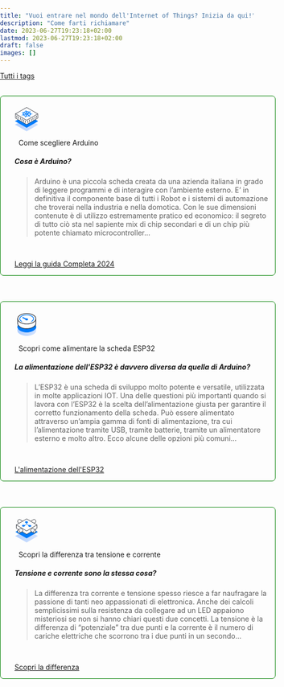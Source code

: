 ```yaml
---
title: "Vuoi entrare nel mondo dell'Internet of Things? Inizia da qui!"
description: "Come farti richiamare"
date: 2023-06-27T19:23:18+02:00
lastmod: 2023-06-27T19:23:18+02:00
draft: false
images: []
---
```

<style>
   .col-md-12 > article:nth-child(1) > h1:nth-child(1) {
   }
   .lead {
   padding-top:    5px;
   padding-bottom: 5px;
   padding-right: 10px;
   padding-left:  10px;
   }
   body {
   background-size: cover;
   background-repeat: no-repeat;
   margin: 0; 
   padding: 0;
   }
   h5 {
   font-weight: 700;
   }
   h3 {
   text-transform: uppercase;
   color: #5f7c57;
   }
   .bz-form {width: 684px; margin: 200px auto 0; }
   .bz-container {
   width: 100%;
   # background-color: #fff;
   padding: 30px 40px 20px;
   border-radius: 7px;
   border: 0px solid #74A1B4;
   }
   .bz-btmmargin {
   margin-bottom: 14px !important;
   }
   .bz-topmargin {
   margin-top: 6px !important;
   }
   .bz-left {float: left; width: 49%; padding-right: 2%; min-width: 300px;}
   .bz-right {float: left; width: 49%; min-width: 300px;}
   .bz-clear {clear: both;}
   input[type='text'], input[type='email'] {
   box-sizing: border-box;
   -webkit-box-sizing: border-box;
   -moz-box-sizing: border-box;
   outline: 0;
   display: block;
   width: 100%;
   padding: 7px;
   border: 0;
   border-bottom: 1px solid #ddd;
   background: transparent;
   margin-bottom: 10px;
   height: 45px;
   }
   input[type='submit'] {
   float: right;
   background-color: #007D7E;
   border: none;
   color: white;
   font-size: 18px;
   text-transform: uppercase;
   font-weight: 700;
   text-shadow: 0 0 10px rgba(0, 0, 0, 0.40);
   padding: 12px 32px;
   text-align: center;
   text-decoration: none;
   display: inline-block;
   font-size: 16px;
   margin: 4px 2px;
   cursor: pointer;
   }
   /* input[type='submit']:hover {
   background-color: #000000;
   } */
   @media only screen and (max-width: 600px) {
   .bz-container {padding: 10px;}
   .bz-form {width: 100%;}
   .bz-left, .bz-right { width: 100%; padding: 0 10px;}
   input[type='submit'] {margin-left: 10px;}
   }
</style>



<section class="section container-fluid mt-n3 pb-3">
   <p> 
      <a class="btn btn-primary btn-lg px-4 mb-2" href="/tags" role="button">Tutti i tags</a>
   </p>
</section>
<br>
<div style="border:solid 1px;border-color:green; padding: 5px 1em 0 2em;" class="bz-container">
   <br>
   <svg width="48" height="48" fill="white" viewBox="0 0 48 48" xmlns="http://www.w3.org/2000/svg">
      <path d="m1.9 34.7 22.1 12.8 22.1-12.7-6.7-3.9-15.4 9.1-15.6-9-6.5 3.7z" fill="url(#b)" stroke="url(#a)" stroke-linecap="round" stroke-linejoin="round" stroke-miterlimit="10"></path>
      <path d="m1.9 27.8 22.1 12.7 22.1-12.7-5.2-3-16.9 10.2-17-10.1-5.1 2.9z" fill="#007CFC" stroke="#007CFC" stroke-linecap="round" stroke-linejoin="round"></path>
      <path d="m1.9 13.317v8.3831l22.1 12.7 22.1-12.7v-8.3727" stroke="#393D45" stroke-linecap="round" stroke-linejoin="round"></path>
      <path d="m1.9 13.2 22.1 12.8 22.1-12.7-22.1-12.8-22.1 12.7z" stroke="#393D45" stroke-linecap="round" stroke-linejoin="round"></path>
      <path d="m14.377 9.8592c-0.072 0.10295-0.0783 0.22081-0.0175 0.32791 0.0608 0.107 0.1838 0.1945 0.3422 0.2434l0.1568 0.0547c0.1842 0.0516 0.3726 0.0962 0.5643 0.1338 0.3587 0.0811 0.7048 0.1849 1.0334 0.3096 0.094 0.0587 0.1607 0.1335 0.1921 0.2156l0.2271 0.0904c-0.1479 0.2273-0.2709 0.4612-0.3682 0.7001-0.4097 1.0038-0.3486 2.0682 0.1755 3.0567-0.0737 0.0252-0.2103 0.0661-0.2453 0.0803-0.0244 0.0824-0.0975 0.1548-0.2036 0.2018-0.3403 0.1049-0.6958 0.1877-1.0616 0.2474-0.1958 0.0272-0.3889 0.0618-0.5783 0.1036-0.0467 0.0112-0.1128 0.0309-0.1621 0.0452-0.1453 0.0403-0.2665 0.11-0.3457 0.199-0.048 0.0526-0.0762 0.112-0.0823 0.1733-0.0061 0.0614 0.0101 0.123 0.0473 0.1799 0.0792 0.102 0.2168 0.1799 0.3827 0.2166s0.3464 0.0292 0.5022-0.0209l0.0045-0.0055c0.0486-0.0136 0.1097-0.0289 0.1515-0.0418 0.1746-0.0613 0.3436-0.1291 0.5061-0.2031 0.3177-0.1315 0.6548-0.2423 1.0064-0.3308 0.1282-0.01 0.2586 0.0038 0.3763 0.0397l0.2503-0.0593c0.9545 1.1436 2.5182 2.0223 4.3914 2.4675l-0.0536 0.1737c0.0673 0.0728 0.1089 0.1544 0.1215 0.2388-0.0828 0.2399-0.2013 0.4736-0.3539 0.6979-0.0884 0.1163-0.1665 0.2358-0.2338 0.3581l-0.0425 0.1073-0.0045 0.0057c-0.0294 0.0529-0.0415 0.1094-0.0355 0.1659s0.0299 0.1117 0.0703 0.1621c0.0403 0.0504 0.0962 0.0949 0.164 0.1307 0.0679 0.0358 0.1462 0.062 0.2301 0.0771s0.1714 0.0187 0.2571 0.0105c0.0856-0.0082 0.1675-0.0279 0.2404-0.058 0.073-0.0299 0.1353-0.0697 0.1832-0.1164 0.0478-0.0469 0.08-0.0998 0.0946-0.1554l0.0103-0.0127c0.0139-0.0328 0.033-0.074 0.0424-0.1033 0.0333-0.1269 0.0554-0.2552 0.0662-0.3841 0.037-0.2451 0.1106-0.487 0.2196-0.7223 0.0665-0.0716 0.1626-0.1294 0.2775-0.1668l0.0864-0.1734c1.9525 0.2319 3.9588-0.0095 5.6401-0.6786l0.1926 0.1506c0.1216 0.0035 0.2392 0.0304 0.3382 0.0773 0.2428 0.199 0.4561 0.4125 0.6371 0.6375 0.0852 0.1188 0.1808 0.2344 0.2862 0.3462 0.0302 0.0288 0.0792 0.0694 0.1112 0.0979 0.0456 0.0487 0.1063 0.0908 0.1779 0.1235 0.0717 0.0328 0.153 0.0555 0.2385 0.0668 0.0855 0.0111 0.1735 0.0107 0.2583-0.0016 0.0847-0.0122 0.1645-0.0359 0.234-0.0696 0.0695-0.0336 0.1273-0.0764 0.1696-0.1257 0.0425-0.0492 0.0684-0.1039 0.0765-0.1603 8e-3 -0.0565-0.0022-0.1136-0.0299-0.1676-0.0277-0.0541-0.0724-0.1039-0.1311-0.1463-0.032-0.0285-0.073-0.0672-0.1051-0.0937-0.1327-0.0985-0.2739-0.1919-0.4229-0.2798-0.2991-0.1836-0.5576-0.3935-0.7681-0.6232-0.0312-0.0643-0.0317-0.133-0.0014-0.197l-0.1626-0.1585c1.4864-0.8422 2.4387-2.0158 2.6752-3.2967 0.0811-0.0013 0.2351-0.0015 0.2761-0.0055 0.0771-0.0668 0.1916-0.111 0.3189-0.1228 0.3778 0.0022 0.7548 0.0283 1.1258 0.0782 0.1945 0.0316 0.3915 0.0557 0.59 0.0726l0.1769 0.0046c0.0861 8e-3 0.1734 0.0041 0.2566-0.0112s0.1604-0.0418 0.2267-0.0777c0.0662-0.036 0.1202-0.0807 0.1582-0.1313 0.0382-0.0505 0.0596-0.1058 0.0631-0.1623 0.0034-0.0565-0.0112-0.1131-0.043-0.1659-0.0318-0.053-0.0801-0.1011-0.1417-0.1414s-0.1353-0.072-0.2163-0.0929c-0.0809-0.0208-0.1675-0.0306-0.2542-0.0285-0.055-0.0019-0.1341-0.0051-0.1861-0.0049-0.1994 0.0055-0.398 0.0184-0.595 0.0387-0.3755 0.0281-0.7548 0.0321-1.1325 0.012-0.1253-0.0195-0.2344-0.0703-0.3036-0.1415-0.0908-0.0024-0.1813-0.0084-0.2711-0.0183-0.1051-1.2968-0.9372-2.529-2.3379-3.4619 0.0482-0.04222 0.1356-0.11556 0.1646-0.13797-0.0328-0.08135-0.0159-0.16746 0.0475-0.23997 0.2349-0.19138 0.4981-0.36714 0.7859-0.5248 0.1564-0.078 0.3058-0.16182 0.4474-0.25104 0.0321-0.02237 0.0714-0.0555 0.1049-0.08145l0.0103-0.01272c0.0618-0.03917 0.1103-0.08642 0.1424-0.13872 0.032-0.05229 0.047-0.10852 0.0439-0.16508s-0.0242-0.11223-0.062-0.16346c-0.0377-0.05122-0.0914-0.09688-0.1574-0.1341-0.066-0.03721-0.143-0.06516-0.2261-0.08202-0.0831-0.01688-0.1705-0.02235-0.2565-0.01606-0.0861 0.00632-0.169 0.02425-0.2434 0.05268-0.0744 0.02842-0.1388 0.06671-0.189 0.11243-0.036 0.02715-0.0889 0.06361-0.1219 0.09081-0.1162 0.10525-0.2229 0.21482-0.3196 0.32822-0.1966 0.20892-0.4244 0.40458-0.6799 0.58417-0.1103 0.04508-0.2384 0.06887-0.3693 0.06858l-0.1815 0.12191c-1.6163-0.76183-3.5979-1.1134-5.5685-0.988l-0.0728-0.18825c-0.1177-0.03488-0.2103-0.09826-0.2581-0.17657-0.0858-0.24111-0.1355-0.48682-0.1482-0.73364 0.0023-0.13026-7e-3 -0.26057-0.0276-0.39032-0.0072-0.032-0.0233-0.07832-0.0341-0.11364-0.0047-0.05847-0.0287-0.11573-0.0703-0.1679-0.0415-0.05219-0.0996-0.0981-0.1703-0.13461-0.0708-0.03651-0.1526-0.06277-0.2398-0.07703-0.0873-0.01424-0.178-0.01615-0.266-0.00557s-0.1712 0.03338-0.2441 0.06689c-0.0728 0.03348-0.1337 0.0769-0.1784 0.12729-0.0446 0.05037-0.0721 0.10656-0.0803 0.16473-0.0084 0.05819 0.0025 0.11701 0.032 0.1725 0.0101 0.03803 0.0214 0.07593 0.034 0.11365 0.0536 0.12658 0.1184 0.25113 0.194 0.37301 0.1299 0.2327 0.225 0.47282 0.284 0.71696-0.0121 0.08373-0.0599 0.1633-0.138 0.22968l0.04 0.18802c-1.9001 0.34074-3.5374 1.1215-4.6077 2.1971-0.0735-0.0257-0.2116-0.0647-0.2521-0.0768-0.1139 0.0381-0.2467 0.0455-0.37 0.0205-0.3411-0.1093-0.6656-0.2398-0.9687-0.3898-0.1548-0.08342-0.3166-0.16097-0.4849-0.23232l-0.1569-0.05474c-0.1502-0.05881-0.3294-0.07671-0.4982-0.04979s-0.3136 0.09646-0.4028 0.19345l3e-3 0.00209zm3.9201 1.9417 2.8092 1.1165-0.0064 0.0079c0.0839 0.0341 0.1526 0.082 0.1991 0.1389 0.0465 0.0568 0.0691 0.1206 0.0654 0.1846-0.0036 0.064-0.0333 0.1261-0.0861 0.1797-0.0528 0.0537-0.1267 0.097-0.2142 0.1256l-2.9099 0.9562c-0.3477-0.749-0.3688-1.5439-0.0609-2.295 0.0571-0.1404 0.1251-0.2787 0.2038-0.4144zm0.7231-0.8969c0.806-0.7551 1.9735-1.3134 3.3226-1.5889l0.4402 2.1129-0.0045 0.0056c0.0135 0.0637 5e-4 0.1285-0.0373 0.1875s-0.0992 0.1101-0.1779 0.1482c-0.0787 0.038-0.1718 0.0615-0.2696 0.068-0.0979 0.0066-0.197-0.0041-0.287-0.0308l-2.9865-0.9025zm-0.2372 4.5443 3.072-0.7287 0.0123 0.0043c0.0925-0.0219 0.1925-0.0271 0.2897-0.0151 0.0972 0.0119 0.1881 0.0406 0.2632 0.083s0.1317 0.097 0.1639 0.1581 0.0388 0.1266 0.0192 0.1895l0.0098 0.0034-0.6504 2.0805c-1.3278-0.3472-2.4461-0.9716-3.1784-1.7745l-0.0013-5e-4zm5.0912-6.3145c1.4184-0.05323 2.8304 0.19713 4.0217 0.71307l-2.2581 1.5308-0.0123-0.0043c-0.0682 0.046-0.1543 0.0791-0.2492 0.0958-0.095 0.0168-0.1954 0.0166-0.2909-5e-4 -0.0956-0.0171-0.1826-0.0505-0.2522-0.0968-0.0696-0.0462-0.1191-0.1036-0.1434-0.1662l-0.8027-2.0704-0.0129-0.00147zm-0.6903 4.1674 0.4643-0.5759 0.9783-0.1167 0.7543 0.428-0.0334 0.651-0.8024 0.3837-0.9617-0.1707-0.3994-0.5994zm3.8497-1.0213c0.0182-0.0247 0.0406-0.048 0.0669-0.0693l1.9921-1.6917c0.9683 0.6893 1.5618 1.5662 1.687 2.4929l-3.2793-0.2179c-0.0882-0.0056-0.1731-0.0248-0.2479-0.0561s-0.1373-0.0738-0.1821-0.1238c-0.0449-0.05-0.0708-0.1062-0.0758-0.1638-0.0048-0.0576 0.0115-0.115 0.0477-0.1673l-0.0086-3e-3zm-2.5105 3.1333c0.0436-0.0508 0.1056-0.0937 0.1808-0.1251 0.0751-0.0314 0.1611-0.0504 0.2504-0.0552 0.0894-0.0047 0.1794 0.0047 0.2624 0.0276 0.083 0.023 0.1565 0.0587 0.2141 0.104l0.0155-0.0017 2.0919 1.6459c-1.2321 0.4504-2.6626 0.621-4.0695 0.4856l1.005-2.0158c0.0104-0.0226 0.0242-0.0443 0.0413-0.065l0.0081-3e-4zm2.4271-1.1522c0.0446-0.0598 0.1141-0.1102 0.2005-0.1454 0.0863-0.0353 0.1864-0.0541 0.2888-0.0543l0.0058-0.0072 3.2772-0.0231c-0.0347 0.1411-0.0802 0.2808-0.1364 0.4186-0.3032 0.752-0.9223 1.4316-1.788 1.9625l-1.8014-1.7918c-0.054-0.0525-0.0863-0.1131-0.0935-0.1758-0.0073-0.0627 0.0106-0.1253 0.052-0.1818l-5e-3 -0.0017z" fill="#007CFC"></path>
      <line x1="4.5" x2="4.5" y1="16.982" y2="20.735" stroke="#393D45" stroke-linecap="round"></line>
      <line x1="7.5" x2="7.5" y1="18.982" y2="22.735" stroke="#393D45" stroke-linecap="round"></line>
      <line x1="11.5" x2="11.5" y1="20.982" y2="24.735" stroke="#393D45" stroke-linecap="round"></line>
      <line x1="14.5" x2="14.5" y1="22.982" y2="26.735" stroke="#393D45" stroke-linecap="round"></line>
      <line x1="18.5" x2="18.5" y1="24.982" y2="28.735" stroke="#393D45" stroke-linecap="round"></line>
      <line x1="21.5" x2="21.5" y1="26.982" y2="30.735" stroke="#393D45" stroke-linecap="round"></line>
      <line x1="26.5" x2="26.5" y1="27.124" y2="30.877" stroke="#393D45" stroke-linecap="round"></line>
      <line x1="29.5" x2="29.5" y1="25.124" y2="28.877" stroke="#393D45" stroke-linecap="round"></line>
      <line x1="33.5" x2="33.5" y1="23.124" y2="26.877" stroke="#393D45" stroke-linecap="round"></line>
      <line x1="36.5" x2="36.5" y1="21.124" y2="24.877" stroke="#393D45" stroke-linecap="round"></line>
      <line x1="40.5" x2="40.5" y1="19.124" y2="22.877" stroke="#393D45" stroke-linecap="round"></line>
      <line x1="43.5" x2="43.5" y1="17.124" y2="20.877" stroke="#393D45" stroke-linecap="round"></line>
      <defs>
         <linearGradient id="b" x1="1.9459" x2="46.073" y1="39.211" y2="39.211" gradientUnits="userSpaceOnUse">
            <stop stop-color="#B2CFFD" offset="0"></stop>
            <stop stop-color="#D3E3FE" offset="1"></stop>
         </linearGradient>
         <linearGradient id="a" x1="1.4459" x2="46.573" y1="39.211" y2="39.211" gradientUnits="userSpaceOnUse">
            <stop stop-color="#B2CFFD" offset="0"></stop>
            <stop stop-color="#D3E3FE" offset="1"></stop>
         </linearGradient>
      </defs>
   </svg>
   <path d="m22.478 5.5456-3.5341 0.71639 0.7359 1.7713c-0.2026 0.0985-0.6077 0.2955-1.0129 0.4925l-3.0686-0.38668-1.4321 1.9487 2.5593 0.8848c-0.0521 0.1506-0.0056 0.5037 0.0929 0.7063l-2.6281 0.7768 1.2369 2.0287 3.0248-0.2183c0.1998 0.1533 0.6515 0.3095 0.8513 0.4628l-0.7751 1.7545 3.4653 0.9452 1.6784-1.4422c0.2518 0.0028 0.7063-0.0929 1.2592 0.014l1.6448 1.5798 3.4329-0.6671-0.6347-1.8205 1.013-0.4925 2.8659 0.4851 1.5334-1.9979-2.4059-1.0846c0.052-0.1505 0.0056-0.5037-0.0929-0.7062l2.6281-0.7769-1.2369-2.0287-3.0249 0.2183c-0.1998-0.15334-0.6514-0.30948-0.8512-0.46282l0.7258-1.8558-3.4653-0.9452-1.7797 1.4915c-0.5036-0.0056-0.8047-0.10969-1.2592-0.01398l-1.5463-1.3773zm3.9243 4.9802c1.1003 0.7174 1.0891 1.7248-0.1264 2.3158-1.2156 0.591-2.7266 0.5742-3.8789 0.0073-1.1003-0.7174-1.0891-1.7248 0.1264-2.3158 1.3169-0.64023 2.7787-0.72476 3.8789-0.0073z" clip-rule="evenodd" fill="#1062FE" fill-rule="evenodd"></path>
   <path d="M22.0242 11.036C23.3052 10.3373 23.3052 9.17283 22.1407 8.47414C21.7913 8.24124 21.3255 8.12479 20.9762 8.12479C21.9078 7.42609 21.7913 6.37805 20.7433 5.67935C19.4623 4.98065 17.4827 4.98065 16.3182 5.67935C16.2017 5.5629 16.0853 5.5629 15.9688 5.44645C14.9208 4.8642 13.1741 4.8642 12.0096 5.44645C10.7286 6.0287 10.7286 6.96029 11.6602 7.65899L17.7156 11.1525C18.8801 11.7347 20.7433 11.7347 22.0242 11.036Z" fill="#007CFC"></path>

   &nbsp;&nbsp;Come scegliere Arduino

   ##### Cosa è Arduino?

   > Arduino è una piccola scheda creata da una azienda italiana in grado di leggere programmi e di interagire con l’ambiente esterno. E’ in definitiva il componente base di tutti i Robot e i sistemi di automazione che troverai nella industria e nella domotica. 
   Con le sue dimensioni contenute è di utilizzo estremamente pratico ed economico: il segreto di tutto ciò sta nel sapiente mix di chip secondari e di un chip più potente chiamato microcontroller...
   <br>
   <p> 
      <a class="btn btn-primary btn-lg px-4 mb-2" href="/blog/la-guida-definitiva-per-scegliere-il-tuo-arduino" role="button">Leggi la guida Completa 2024</a>
   </p>
</div>
<br>
<br>
<br>
<div style="border:solid 1px;border-color:green; padding: 5px 1em 0 2em;" class="bz-container">
   <br>
   <svg width="48" height="48" viewBox="0 0 34 35" fill="none" xmlns="http://www.w3.org/2000/svg">
      <g clip-path="url(#clip0_2870_2480)">
         <path fill-rule="evenodd" clip-rule="evenodd" d="M16.8636 23.4988C9.35025 23.4305 6.95964 20.6984 6.54982 20.9716C2.79315 23.9086 3.27128 28.1434 7.91588 30.8072C13.0386 33.7443 21.4399 33.7443 26.5626 30.8072C31.0023 28.2117 31.617 24.2501 28.3385 21.3131C27.7921 20.9033 23.0109 23.5671 16.8636 23.4988Z" fill="url(#paint0_linear_2870_2480)" stroke="url(#paint1_linear_2870_2480)" stroke-miterlimit="10" stroke-linecap="round" stroke-linejoin="round"></path>
         <path fill-rule="evenodd" clip-rule="evenodd" d="M17.4102 23.3622C7.30131 23.4305 4.6375 17.898 4.56919 18.0346C3.20313 20.6301 4.29598 23.6354 7.84774 25.6845C12.9705 28.6216 21.3717 28.6216 26.4945 25.6845C30.0462 23.6354 31.1391 20.6984 29.773 18.1029C29.7047 17.9663 27.1092 22.7475 17.4102 23.3622Z" fill="#007BFC" stroke="#007BFC" stroke-miterlimit="10" stroke-linecap="round" stroke-linejoin="round"></path>
         <path d="M11.5 7.01001L17 9.51001" stroke="#007BFC" stroke-width="1.6" stroke-miterlimit="10" stroke-linecap="round" stroke-linejoin="round"></path>
         <path d="M4.02295 8.74536C4.02295 10.248 4.02295 14.8926 4.02295 15.3708C4.02295 17.3515 5.32071 19.264 7.84792 20.7667C12.9706 23.7037 21.3719 23.7037 26.4947 20.7667C28.9536 19.3323 30.2513 17.4198 30.3196 15.5757C30.3196 14.6877 30.3196 11.0677 30.3196 9.4967" stroke="#393D45" stroke-linecap="round" stroke-linejoin="round"></path>
         <path fill-rule="evenodd" clip-rule="evenodd" d="M26.4946 3.21278C21.3719 0.275752 12.9706 0.275752 7.84791 3.21278C2.72518 6.14981 2.72518 10.9993 7.84791 13.9364C12.9706 16.8734 21.3719 16.8734 26.4946 13.9364C31.6174 10.9993 31.6857 6.14981 26.4946 3.21278Z" stroke="#393D45" stroke-linecap="round" stroke-linejoin="round"></path>
         <path d="M9.91545 12.4084C6.02818 10.273 6.02818 6.74703 9.91545 4.61159C13.8027 2.47615 20.1778 2.47615 24.0651 4.61159C28.0042 6.74703 27.9523 10.273 24.0651 12.4084" stroke="#007BFC" stroke-linecap="round" stroke-linejoin="round"></path>
         <ellipse cx="17" cy="9.51001" rx="2" ry="1.5" fill="#007BFC"></ellipse>
      </g>
      <defs>
         <lineargradient id="paint0_linear_2870_2480" x1="4.03709" y1="27.0137" x2="30.3737" y2="27.0137" gradientUnits="userSpaceOnUse">
            <stop stop-color="#B2CFFD"></stop>
            <stop offset="1" stop-color="#D3E3FE"></stop>
         </lineargradient>
         <lineargradient id="paint1_linear_2870_2480" x1="3.69557" y1="27.0137" x2="30.7152" y2="27.0137" gradientUnits="userSpaceOnUse">
            <stop stop-color="#B2CFFD"></stop>
            <stop offset="1" stop-color="#D3E3FE"></stop>
         </lineargradient>
         <clippath id="clip0_2870_2480">
            <rect width="34" height="34" fill="white" transform="translate(0 0.0100098)"></rect>
         </clippath>
      </defs>
   </svg>

   &nbsp;&nbsp;Scopri come alimentare la scheda ESP32

   ##### La alimentazione dell'ESP32 è davvero diversa da quella di Arduino?

   > L’ESP32 è una scheda di sviluppo molto potente e versatile, utilizzata in molte applicazioni IOT. Una delle questioni più importanti quando si lavora con l’ESP32 è la scelta dell’alimentazione giusta per garantire il corretto funzionamento della scheda. 
   Può essere alimentato attraverso un’ampia gamma di fonti di alimentazione, tra cui l’alimentazione tramite USB, tramite batterie, tramite un alimentatore esterno e molto altro. Ecco alcune delle opzioni più comuni...
   <br>
   <p> 
      <a class="btn btn-primary btn-lg px-4 mb-2" href="/blog/esp32-e-la-sua-alimentazione/" role="button">L'alimentazione dell'ESP32</a>
</div>
<br>
<br>
<br>
<div style="border:solid 1px;border-color:green; padding: 5px 1em 0 2em;" class="bz-container">
   <br>
   <svg width="48" height="49" fill="none" viewBox="0 0 48 49" xmlns="http://www.w3.org/2000/svg">
      <g clip-path="url(#c)" stroke-linecap="round" stroke-linejoin="round">
         <path d="m2.5 34.91 21.5 12.3 21.5-12.3-6.9-3.9-14.6 8.3-14.4-8.4-7.1 4z" fill="url(#b)" stroke="url(#a)"></path>
         <path d="m39.3 29.21c2.3-0.7 3.3-4.1 3.3-4.1l2.9 1.6-21.5 12.3-21.5-12.3 3.1-1.7s0.5 4.1 3.9 4.3c1.4 0.1 5.36-2.74 5.36-2.74l9 5.34 9.4-5.3c0.14-0.1 4.54 3 6.04 2.6z" fill="#007CFC" stroke="#007CFC"></path>
         <path d="m7.8 22.01-4.3-2.4v-6.6" stroke="#393D45"></path>
         <path d="m33.3 26.21-9.2 5.4-9.13-5.39" stroke="#393D45"></path>
         <path d="m44.5 13.01v6.6l-4.1 2.5" stroke="#393D45"></path>
         <path d="m3.5 12.81 20.5 12.1 20.5-12.1-20.5-12-20.5 12z" stroke="#393D45"></path>
         <path d="m21.9 6.41c0.5712-0.29793 1.2058-0.45352 1.85-0.45352s1.2789 0.15559 1.85 0.45352c1 0.6 1 1.5 0 2.1-0.5711 0.29794-1.2058 0.45353-1.85 0.45353s-1.2788-0.15559-1.85-0.45353c-1-0.5-1-1.5 0-2.1z" fill="#007CFC" stroke="#007CFC"></path>
         <path d="m24 9.01v0.8c0.0191 0.54729 0.1876 1.0789 0.4873 1.5372 0.2996 0.4583 0.719 0.8259 1.2127 1.0628 1.4 0.7 3.2 1.7 3.2 1.7" stroke="#007CFC"></path>
         <path d="m24 9.01v0.8c-0.0191 0.54729-0.1876 1.0789-0.4873 1.5372-0.2996 0.4583-0.719 0.8259-1.2127 1.0628-1.4 0.7-3.2 1.7-3.2 1.7" stroke="#007CFC"></path>
         <path d="m28.4 13.71c0.5711-0.2979 1.2058-0.4535 1.85-0.4535s1.2788 0.1556 1.85 0.4535c1 0.6 1 1.5 0 2.2-0.5712 0.2979-1.2058 0.4535-1.85 0.4535s-1.2789-0.1556-1.85-0.4535c-0.2218-0.0861-0.4123-0.2372-0.5467-0.4335-0.1343-0.1963-0.2062-0.4286-0.2062-0.6665s0.0719-0.4702 0.2062-0.6665c0.1344-0.1963 0.3249-0.3474 0.5467-0.4335z" fill="#007CFC" stroke="#007CFC"></path>
         <path d="m15.9 13.51c0.5712-0.2979 1.2058-0.4535 1.85-0.4535s1.2789 0.1556 1.85 0.4535c1 0.6 1 1.5 0 2.1-0.5711 0.2979-1.2058 0.4535-1.85 0.4535s-1.2788-0.1556-1.85-0.4535c-1-0.5-1-1.5 0-2.1z" fill="#007CFC" stroke="#007CFC"></path>
         <path d="m9.3099 9.26-2.62-1.54c-0.2454-0.17326-0.43919-0.40986-0.5607-0.68459-0.12152-0.27473-0.1662-0.57728-0.1293-0.87541 0.04211-0.82795 0.2775-1.6345 0.68731-2.3552s0.98266-1.3353 1.6727-1.7948c0.27377-0.17567 0.58922-0.27563 0.9142-0.28968 0.32499-0.01405 0.64788 0.0583 0.93582 0.20968l5.72 3.39" stroke="#393D45"></path>
         <path d="m32.4 5.35c0.0809-0.08957 0.1797-0.16112 0.29-0.21l5.49-3.24c0.2868-0.14137 0.6054-0.20557 0.9246-0.18629 0.3191 0.01929 0.6277 0.12141 0.8954 0.29629 0.7033 0.45692 1.2883 1.0739 1.7072 1.8005 0.4189 0.72655 0.6597 1.542 0.7028 2.3795 0.0316 0.30289-0.0207 0.60864-0.1512 0.88378-0.1305 0.27515-0.3342 0.50909-0.5888 0.67622l-2.67 1.57" stroke="#393D45"></path>
         <path d="m5.9999 24.68c-0.03199-0.3015 0.02023-0.606 0.15086-0.8796s0.33456-0.5057 0.58914-0.6704l5.49-3.2c0.2735-0.1518 0.5838-0.2247 0.8963-0.2105 0.3125 0.0141 0.615 0.1147 0.8737 0.2905 0.7002 0.4506 1.2837 1.0607 1.7026 1.7804 0.4189 0.7196 0.6613 1.5282 0.7074 2.3596 0.0327 0.303-0.0191 0.6092-0.1497 0.8845-0.1306 0.2754-0.3349 0.5092-0.5903 0.6755l-5.49 3.23c-0.28765 0.1509-0.60978 0.2238-0.93435 0.2115-0.32457-0.0122-0.64026-0.1093-0.91567-0.2815-0.68975-0.4667-1.26-1.0892-1.6648-1.8171-0.40475-0.7278-0.63262-1.5407-0.6652-2.3729z" stroke="#393D45"></path>
         <path d="m10.29 28.86c0.1805-0.1913 0.3192-0.4182 0.407-0.6662 0.0878-0.2479 0.1229-0.5115 0.103-0.7738-0.0454-0.837-0.2873-1.6515-0.706-2.3777-0.41866-0.7262-1.0024-1.3436-1.704-1.8023-0.41486-0.257-0.91447-0.3397-1.39-0.23" stroke="#393D45"></path>
         <path d="m40 28.87c-0.2754 0.1722-0.5911 0.2692-0.9157 0.2815s-0.6467-0.0606-0.9343-0.2115l-5.46-3.23c-0.2463-0.1725-0.4407-0.409-0.5623-0.6839s-0.1658-0.5779-0.1277-0.8761c0.0405-0.8269 0.2753-1.6327 0.6853-2.352s0.9837-1.3318 1.6747-1.788c0.2671-0.1919 0.5844-0.3017 0.913-0.3159s0.6543 0.0678 0.937 0.2359l5.49 3.2c0.2545 0.1647 0.4585 0.3968 0.5891 0.6704s0.1829 0.5781 0.1509 0.8796c-0.0449 0.842-0.2896 1.6612-0.7139 2.3898s-1.016 1.3457-1.7261 1.8002z" stroke="#393D45"></path>
         <path d="m41.44 23.01c-0.2451-0.0568-0.4992-0.0631-0.7468-0.0184s-0.4835 0.1394-0.6932 0.2784c-0.7016 0.4587-1.2854 1.0761-1.704 1.8023-0.4187 0.7262-0.6606 1.5407-0.706 2.3777-0.0199 0.2623 0.0152 0.5259 0.103 0.7738 0.0878 0.248 0.2264 0.4749 0.407 0.6662" stroke="#393D45"></path>
      </g>
      <defs>
         <lineargradient id="b" x1="2.9" x2="45.9" y1="39.06" y2="39.06" gradientUnits="userSpaceOnUse">
            <stop stop-color="#B2CFFD" offset="0"></stop>
            <stop stop-color="#D3E3FE" offset="1"></stop>
         </lineargradient>
         <lineargradient id="a" x1="95.38" x2="1987.4" y1="-22834" y2="-22834" gradientUnits="userSpaceOnUse">
            <stop stop-color="#B2CFFD" offset="0"></stop>
            <stop stop-color="#D3E3FE" offset="1"></stop>
         </lineargradient>
         <clippath id="c">
            <rect transform="translate(0 .01001)" width="48" height="48" fill="#fff"></rect>
         </clippath>
      </defs>
   </svg>

   &nbsp;&nbsp;Scopri la differenza tra tensione e corrente

   ##### Tensione e corrente sono la stessa cosa?

   > La differenza tra corrente e tensione spesso riesce a far naufragare la passione di tanti neo appassionati di elettronica. Anche dei calcoli semplicissimi sulla resistenza da collegare ad un LED appaiono misteriosi se non si hanno chiari questi due concetti.
   La tensione è la differenza di “potenziale” tra due punti e la corrente è il numero di cariche elettriche che scorrono tra i due punti in un secondo...
   <br>
   <p> 
      <a class="btn btn-primary btn-lg px-4 mb-2" href="/blog/la-differenza-tra-corrente-e-tensione" role="button">Scopri la differenza</a>
</div>
